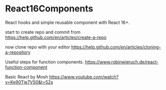 # React16Components
React hooks and simple reusable component with React 16+.

start to create repo and commit from https://help.github.com/en/articles/create-a-repo

now clone repo with your editor https://help.github.com/en/articles/cloning-a-repository

Useful steps for function components. https://www.robinwieruch.de/react-function-component

Basic React by Mosh https://www.youtube.com/watch?v=Ke90Tje7VS0&t=52s

